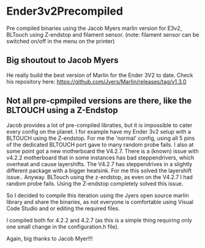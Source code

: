 # Ender3v2Precompiled
Pre compiled binaries using the Jacob Myers marlin version for E3v2, BLTouch using Z-endstop and filament sensor. (note: filament sensor can be switched on/off in the menu on the printer)

## Big shoutout to Jacob Myers
He really build the best version of Marlin for the Ender 3V2 to date.
Check his repository here: https://github.com/Jyers/Marlin/releases/tag/v1.3.0

## Not all pre-cpmpiled versions are there, like the BLTOUCH using a Z-Endstop
Jacob provides a lot of pre-compiled libraties, but it is impossible to cater every config on the planet.
I for example have my Ender 3v2 setup with a BLTOUCH using the Z-endstop. For me the 'normal' config, using all 5 pins of the dedicated BLTOUCH port gave to many random probe fails. I also at some point got a new motherboard the V4.2.7. There is a (known) issue with v4.2.2 motherboard that in some instances has bad steppendrivers, which overheat and cause layershifts. The V4.2.7 has steppendrives in a slightly different package with a bigger heatsink. For me this solved the layershift issue..
Anyway. BLTouch using the z-endstop, as even on the V4.2.7 I had random probe fails.  Using the Z-endstop completely solved this issue.

So I decided to compile this iteration using the Jyers open source marlin library and share the binaries, as not everyone is comfortable using Visual Code Studio and or editing the required files.

I compiled both for 4.2.2 and 4.2.7 (as this is a simple thing requiring only one small change in the configuration.h file).

Again, big thanks to Jacob Myer!!!
